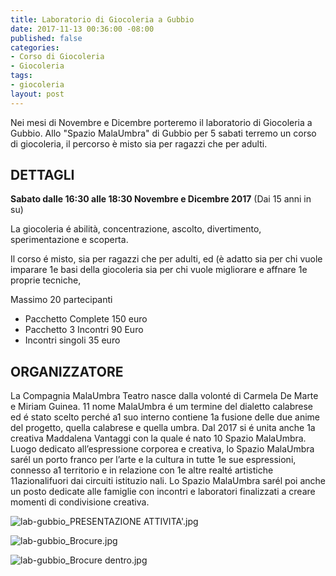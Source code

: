 ```yaml
---
title: Laboratorio di Giocoleria a Gubbio
date: 2017-11-13 00:36:00 -08:00
published: false
categories:
- Corso di Giocoleria
- Giocoleria
tags:
- giocoleria
layout: post
---
```


Nei mesi di Novembre e Dicembre porteremo il laboratorio di Giocoleria a Gubbio.
Allo "Spazio MalaUmbra" di Gubbio per 5 sabati terremo un corso di giocoleria, il percorso è misto sia per ragazzi che per adulti.

## DETTAGLI
**Sabato dalle 16:30 alle 18:30
Novembre e Dicembre 2017**
(Dai 15 anni in su)

La giocoleria é abilità, concentrazione, ascolto, divertimento, sperimentazione e scoperta.

Il corso é misto, sia per ragazzi che per adulti, ed (è adatto sia per chi vuole imparare 1e basi della giocoleria sia per chi vuole migliorare e affnare 1e proprie
tecniche,

Massimo 20 partecipanti
* Pacchetto Complete 150 euro
* Pacchetto 3 Incontri 90 Euro
* Incontri singoli 35 euro

## ORGANIZZATORE
La Compagnia MalaUmbra Teatro nasce dalla volonté di Carmela De Marte e Miriam Guinea. 11 nome MalaUmbra é um termine del dialetto calabrese ed é stato scelto perché a1 suo interno contiene 1a fusione delle due anime del progetto, quella calabrese e quella umbra. Dal 2017 si é unita anche 1a creativa Maddalena Vantaggi con la quale é nato 10 Spazio MalaUmbra. Luogo dedicato all’espressione corporea e creativa, lo Spazio MalaUmbra sarél un porto franco per l’arte e la cultura in tutte 1e sue espressioni, connesso a1 territorio e in relazione con 1e altre realté artistiche 11azionalifuori dai circuiti istituzio nali. Lo Spazio MalaUmbra sarél poi anche un posto dedicate alle famiglie con incontri e laboratori finalizzati a creare momenti di condivisione creativa.

![lab-gubbio_PRESENTAZIONE ATTIVITA'.jpg](/uploads/lab-gubbio_PRESENTAZIONE%20ATTIVITA'.jpg)

![lab-gubbio_Brocure.jpg](/uploads/lab-gubbio_Brocure.jpg)

![lab-gubbio_Brocure dentro.jpg](/uploads/lab-gubbio_Brocure%20dentro.jpg)